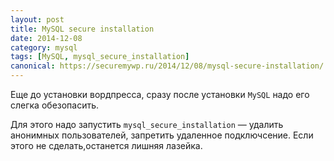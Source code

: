```yaml
---
layout: post
title: MySQL secure installation
date: 2014-12-08
category: mysql
tags: [MySQL, mysql_secure_installation]
canonical: https://securemywp.ru/2014/12/08/mysql-secure-installation/
---
```


Еще до установки вордпресса, сразу после установки <code>MySQL</code> надо его слегка обезопасить.

Для этого надо запустить <code>mysql_secure_installation</code> — удалить анонимных пользователей, запретить удаленное подключсение. Если этого не сделать,останется лишняя лазейка.
